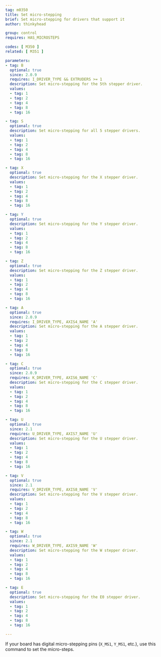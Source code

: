 ```yaml
---
tag: m0350
title: Set micro-stepping
brief: Set micro-stepping for drivers that support it
author: thinkyhead

group: control
requires: HAS_MICROSTEPS

codes: [ M350 ]
related: [ M351 ]

parameters:
- tag: B
  optional: true
  since: 2.0.9
  requires: I_DRIVER_TYPE && EXTRUDERS >= 1
  description: Set micro-stepping for the 5th stepper driver.
  values:
  - tag: 1
  - tag: 2
  - tag: 4
  - tag: 8
  - tag: 16

- tag: S
  optional: true
  description: Set micro-stepping for all 5 stepper drivers.
  values:
  - tag: 1
  - tag: 2
  - tag: 4
  - tag: 8
  - tag: 16

- tag: X
  optional: true
  description: Set micro-stepping for the X stepper driver.
  values:
  - tag: 1
  - tag: 2
  - tag: 4
  - tag: 8
  - tag: 16

- tag: Y
  optional: true
  description: Set micro-stepping for the Y stepper driver.
  values:
  - tag: 1
  - tag: 2
  - tag: 4
  - tag: 8
  - tag: 16

- tag: Z
  optional: true
  description: Set micro-stepping for the Z stepper driver.
  values:
  - tag: 1
  - tag: 2
  - tag: 4
  - tag: 8
  - tag: 16

- tag: A
  optional: true
  since: 2.0.9
  requires: I_DRIVER_TYPE, AXIS4_NAME 'A'
  description: Set micro-stepping for the A stepper driver.
  values:
  - tag: 1
  - tag: 2
  - tag: 4
  - tag: 8
  - tag: 16

- tag: C
  optional: true
  since: 2.0.9
  requires: K_DRIVER_TYPE, AXIS6_NAME 'C'
  description: Set micro-stepping for the C stepper driver.
  values:
  - tag: 1
  - tag: 2
  - tag: 4
  - tag: 8
  - tag: 16

- tag: U
  optional: true
  since: 2.1
  requires: U_DRIVER_TYPE, AXIS7_NAME 'U'
  description: Set micro-stepping for the U stepper driver.
  values:
  - tag: 1
  - tag: 2
  - tag: 4
  - tag: 8
  - tag: 16

- tag: V
  optional: true
  since: 2.1
  requires: V_DRIVER_TYPE, AXIS8_NAME 'V'
  description: Set micro-stepping for the V stepper driver.
  values:
  - tag: 1
  - tag: 2
  - tag: 4
  - tag: 8
  - tag: 16

- tag: W
  optional: true
  since: 2.1
  requires: W_DRIVER_TYPE, AXIS9_NAME 'W'
  description: Set micro-stepping for the W stepper driver.
  values:
  - tag: 1
  - tag: 2
  - tag: 4
  - tag: 8
  - tag: 16

- tag: E
  optional: true
  description: Set micro-stepping for the E0 stepper driver.
  values:
  - tag: 1
  - tag: 2
  - tag: 4
  - tag: 8
  - tag: 16

---
```


If your board has digital micro-stepping pins (`X_MS1`, `Y_MS1`, etc.), use this command to set the micro-steps.

